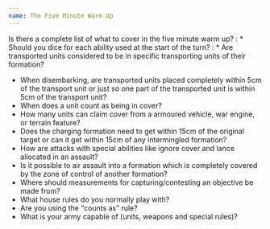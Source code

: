 ```yaml
---
name: The Five Minute Warm Up
---
```

Is there a complete list of what to cover in the five minute warm up?
: * Should you dice for each ability used at the start of the turn?
: * Are transported units considered to be in specific transporting units of their formation?
* When disembarking, are transported units placed completely within 5cm of the transport unit or just so one part of the transported unit is within 5cm of the transport unit?
* When does a unit count as being in cover?
* How many units can claim cover from a armoured vehicle, war engine, or terrain feature?
* Does the charging formation need to get within 15cm of the original target or can it get within 15cm of any intermingled formation?
* How are attacks with special abilities like ignore cover and lance allocated in an assault?
* Is it possible to air assault into a formation which is completely covered by the zone of control of another formation?
* Where should measurements for capturing/contesting an objective be made from?
* What house rules do you normally play with?
* Are you using the <q>counts as</q> rule?
* What is your army capable of (units, weapons and special rules)?